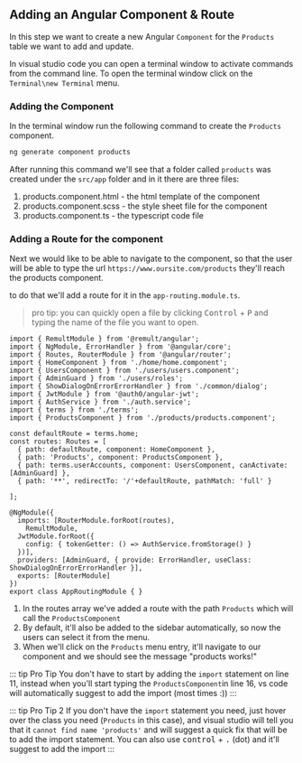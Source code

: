 ## Adding an Angular Component & Route
In this step we want to create a new Angular `Component` for the `Products` table we want to add and update.

In visual studio code you can open a terminal window to activate commands from the command line.
To open the terminal window click on the `Terminal\new Terminal` menu.

### Adding the Component
In the terminal window run the following command to create the `Products` component.
```sh
ng generate component products
```

After running this command we'll see that a folder called `products` was created under the `src/app` folder and in it there are three files:
1. products.component.html - the html template of the component
2. products.component.scss - the style sheet file for the component
3. products.component.ts - the typescript code file

### Adding a Route for the component
Next we would like to be able to navigate to the component, so that the user will be able to type the url `https://www.oursite.com/products` they'll reach the products component.

to do that we'll add a route for it in the `app-routing.module.ts`.
> pro tip: you can quickly open a file by clicking <kbd>Control</kbd> + <kbd>P</kbd> and typing the name of the file you want to open.

```ts{11,16}
import { RemultModule } from '@remult/angular';
import { NgModule, ErrorHandler } from '@angular/core';
import { Routes, RouterModule } from '@angular/router';
import { HomeComponent } from './home/home.component';
import { UsersComponent } from './users/users.component';
import { AdminGuard } from './users/roles';
import { ShowDialogOnErrorErrorHandler } from './common/dialog';
import { JwtModule } from '@auth0/angular-jwt';
import { AuthService } from './auth.service';
import { terms } from './terms';
import { ProductsComponent } from './products/products.component';

const defaultRoute = terms.home;
const routes: Routes = [
  { path: defaultRoute, component: HomeComponent },
  { path: 'Products', component: ProductsComponent },
  { path: terms.userAccounts, component: UsersComponent, canActivate: [AdminGuard] },
  { path: '**', redirectTo: '/'+defaultRoute, pathMatch: 'full' }

];

@NgModule({
  imports: [RouterModule.forRoot(routes),
    RemultModule,
  JwtModule.forRoot({
    config: { tokenGetter: () => AuthService.fromStorage() }
  })],
  providers: [AdminGuard, { provide: ErrorHandler, useClass: ShowDialogOnErrorErrorHandler }],
  exports: [RouterModule]
})
export class AppRoutingModule { }
```
1. In the routes array we've added a route with the path `Products` which will call the `ProductsComponent`
2. By default, it'll also be added to the sidebar automatically, so now the users can select it from the menu. 
3. When we'll click on the `Products` menu entry, it'll navigate to our component and we should see the message "products works!"

::: tip Pro Tip
You don't have to start by adding the `import` statement on line 11, instead when you'll start typing the `ProductsComponent`in line 16, vs code will automatically suggest to add the import (most times :))
:::

::: tip Pro Tip 2
If you don't have the `import` statement you need, just hover over the class you need (`Products` in this case), and visual studio will tell you that it `cannot find name 'products'` and will suggest a quick fix that will be to add the import statement.
You can also use <kbd>control</kbd> + <kbd>.</kbd> (dot) and it'll suggest to add the import
:::